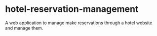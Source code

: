 # hotel-reservation-management
A web application to manage make reservations through a hotel website and manage them.
